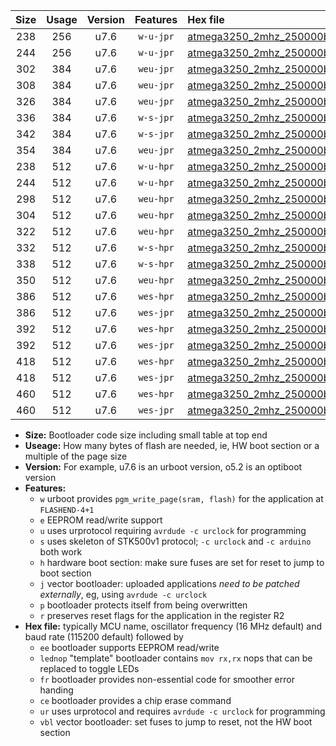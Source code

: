|Size|Usage|Version|Features|Hex file|
|:-:|:-:|:-:|:-:|:--|
|238|256|u7.6|`w-u-jpr`|[atmega3250_2mhz_250000bps_ur_vbl.hex](https://raw.githubusercontent.com/stefanrueger/urboot/main//atmega3250_2mhz_250000bps_ur_vbl.hex)|
|244|256|u7.6|`w-u-jpr`|[atmega3250_2mhz_250000bps_lednop_ur_vbl.hex](https://raw.githubusercontent.com/stefanrueger/urboot/main//atmega3250_2mhz_250000bps_lednop_ur_vbl.hex)|
|302|384|u7.6|`weu-jpr`|[atmega3250_2mhz_250000bps_ee_ur_vbl.hex](https://raw.githubusercontent.com/stefanrueger/urboot/main//atmega3250_2mhz_250000bps_ee_ur_vbl.hex)|
|308|384|u7.6|`weu-jpr`|[atmega3250_2mhz_250000bps_ee_lednop_ur_vbl.hex](https://raw.githubusercontent.com/stefanrueger/urboot/main//atmega3250_2mhz_250000bps_ee_lednop_ur_vbl.hex)|
|326|384|u7.6|`weu-jpr`|[atmega3250_2mhz_250000bps_ee_lednop_fr_ur_vbl.hex](https://raw.githubusercontent.com/stefanrueger/urboot/main//atmega3250_2mhz_250000bps_ee_lednop_fr_ur_vbl.hex)|
|336|384|u7.6|`w-s-jpr`|[atmega3250_2mhz_250000bps_vbl.hex](https://raw.githubusercontent.com/stefanrueger/urboot/main//atmega3250_2mhz_250000bps_vbl.hex)|
|342|384|u7.6|`w-s-jpr`|[atmega3250_2mhz_250000bps_lednop_vbl.hex](https://raw.githubusercontent.com/stefanrueger/urboot/main//atmega3250_2mhz_250000bps_lednop_vbl.hex)|
|354|384|u7.6|`weu-jpr`|[atmega3250_2mhz_250000bps_ee_lednop_fr_ce_ur_vbl.hex](https://raw.githubusercontent.com/stefanrueger/urboot/main//atmega3250_2mhz_250000bps_ee_lednop_fr_ce_ur_vbl.hex)|
|238|512|u7.6|`w-u-hpr`|[atmega3250_2mhz_250000bps_ur.hex](https://raw.githubusercontent.com/stefanrueger/urboot/main//atmega3250_2mhz_250000bps_ur.hex)|
|244|512|u7.6|`w-u-hpr`|[atmega3250_2mhz_250000bps_lednop_ur.hex](https://raw.githubusercontent.com/stefanrueger/urboot/main//atmega3250_2mhz_250000bps_lednop_ur.hex)|
|298|512|u7.6|`weu-hpr`|[atmega3250_2mhz_250000bps_ee_ur.hex](https://raw.githubusercontent.com/stefanrueger/urboot/main//atmega3250_2mhz_250000bps_ee_ur.hex)|
|304|512|u7.6|`weu-hpr`|[atmega3250_2mhz_250000bps_ee_lednop_ur.hex](https://raw.githubusercontent.com/stefanrueger/urboot/main//atmega3250_2mhz_250000bps_ee_lednop_ur.hex)|
|322|512|u7.6|`weu-hpr`|[atmega3250_2mhz_250000bps_ee_lednop_fr_ur.hex](https://raw.githubusercontent.com/stefanrueger/urboot/main//atmega3250_2mhz_250000bps_ee_lednop_fr_ur.hex)|
|332|512|u7.6|`w-s-hpr`|[atmega3250_2mhz_250000bps.hex](https://raw.githubusercontent.com/stefanrueger/urboot/main//atmega3250_2mhz_250000bps.hex)|
|338|512|u7.6|`w-s-hpr`|[atmega3250_2mhz_250000bps_lednop.hex](https://raw.githubusercontent.com/stefanrueger/urboot/main//atmega3250_2mhz_250000bps_lednop.hex)|
|350|512|u7.6|`weu-hpr`|[atmega3250_2mhz_250000bps_ee_lednop_fr_ce_ur.hex](https://raw.githubusercontent.com/stefanrueger/urboot/main//atmega3250_2mhz_250000bps_ee_lednop_fr_ce_ur.hex)|
|386|512|u7.6|`wes-hpr`|[atmega3250_2mhz_250000bps_ee.hex](https://raw.githubusercontent.com/stefanrueger/urboot/main//atmega3250_2mhz_250000bps_ee.hex)|
|386|512|u7.6|`wes-jpr`|[atmega3250_2mhz_250000bps_ee_vbl.hex](https://raw.githubusercontent.com/stefanrueger/urboot/main//atmega3250_2mhz_250000bps_ee_vbl.hex)|
|392|512|u7.6|`wes-hpr`|[atmega3250_2mhz_250000bps_ee_lednop.hex](https://raw.githubusercontent.com/stefanrueger/urboot/main//atmega3250_2mhz_250000bps_ee_lednop.hex)|
|392|512|u7.6|`wes-jpr`|[atmega3250_2mhz_250000bps_ee_lednop_vbl.hex](https://raw.githubusercontent.com/stefanrueger/urboot/main//atmega3250_2mhz_250000bps_ee_lednop_vbl.hex)|
|418|512|u7.6|`wes-hpr`|[atmega3250_2mhz_250000bps_ee_lednop_fr.hex](https://raw.githubusercontent.com/stefanrueger/urboot/main//atmega3250_2mhz_250000bps_ee_lednop_fr.hex)|
|418|512|u7.6|`wes-jpr`|[atmega3250_2mhz_250000bps_ee_lednop_fr_vbl.hex](https://raw.githubusercontent.com/stefanrueger/urboot/main//atmega3250_2mhz_250000bps_ee_lednop_fr_vbl.hex)|
|460|512|u7.6|`wes-hpr`|[atmega3250_2mhz_250000bps_ee_lednop_fr_ce.hex](https://raw.githubusercontent.com/stefanrueger/urboot/main//atmega3250_2mhz_250000bps_ee_lednop_fr_ce.hex)|
|460|512|u7.6|`wes-jpr`|[atmega3250_2mhz_250000bps_ee_lednop_fr_ce_vbl.hex](https://raw.githubusercontent.com/stefanrueger/urboot/main//atmega3250_2mhz_250000bps_ee_lednop_fr_ce_vbl.hex)|

- **Size:** Bootloader code size including small table at top end
- **Useage:** How many bytes of flash are needed, ie, HW boot section or a multiple of the page size
- **Version:** For example, u7.6 is an urboot version, o5.2 is an optiboot version
- **Features:**
  + `w` urboot provides `pgm_write_page(sram, flash)` for the application at `FLASHEND-4+1`
  + `e` EEPROM read/write support
  + `u` uses urprotocol requiring `avrdude -c urclock` for programming
  + `s` uses skeleton of STK500v1 protocol; `-c urclock` and `-c arduino` both work
  + `h` hardware boot section: make sure fuses are set for reset to jump to boot section
  + `j` vector bootloader: uploaded applications *need to be patched externally*, eg, using `avrdude -c urclock`
  + `p` bootloader protects itself from being overwritten
  + `r` preserves reset flags for the application in the register R2
- **Hex file:** typically MCU name, oscillator frequency (16 MHz default) and baud rate (115200 default) followed by
  + `ee` bootloader supports EEPROM read/write
  + `lednop` "template" bootloader contains `mov rx,rx` nops that can be replaced to toggle LEDs
  + `fr` bootloader provides non-essential code for smoother error handing
  + `ce` bootloader provides a chip erase command
  + `ur` uses urprotocol and requires `avrdude -c urclock` for programming
  + `vbl` vector bootloader: set fuses to jump to reset, not the HW boot section
